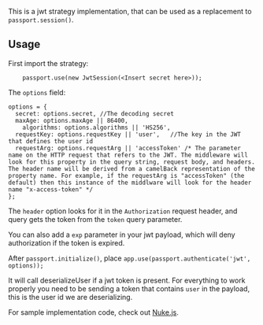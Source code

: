 This is a jwt strategy implementation, that can be used as a replacement to `passport.session()`.

## Usage

First import the strategy:

```
	passport.use(new JwtSession(<Insert secret here>));
```

The `options` field:
```
options = {
  secret: options.secret, //The decoding secret
  maxAge: options.maxAge || 86400,
	algorithms: options.algorithms || 'HS256',
  requestKey: options.requestKey || 'user',   //The key in the JWT that defines the user id
  requestArg: options.requestArg || 'accessToken' /* The parameter name on the HTTP request that refers to the JWT. The middleware will look for this property in the query string, request body, and headers. The header name will be derived from a camelBack representation of the property name. For example, if the requestArg is "accessToken" (the default) then this instance of the middlware will look for the header name "x-access-token" */
};
```
The `header` option looks for it in the `Authorization` request header, and query gets the token from the `token` query parameter.

You can also add a `exp` parameter in your jwt payload, which will deny authorization if the token is expired.

After `passport.initialize()`, place `app.use(passport.authenticate('jwt', options));`

It will call deserializeUser if a jwt token is present.
For everything to work properly you need to be sending a token that contains `user` in the payload, this is the user id we are deserializing.

For sample implementation code, check out [Nuke.js](https://github.com/FREEZX/nuke.js).